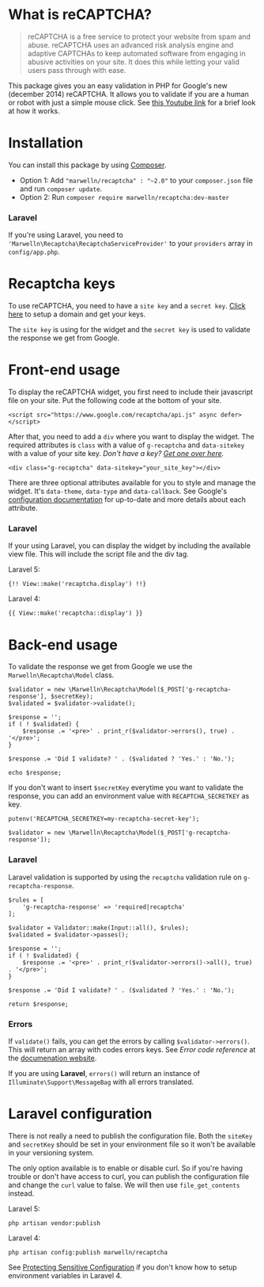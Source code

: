 What is reCAPTCHA?
=========

> reCAPTCHA is a free service to protect your website from spam and abuse. reCAPTCHA uses an advanced risk analysis engine and adaptive CAPTCHAs to keep automated software from engaging in abusive activities on your site. It does this while letting your valid users pass through with ease.

This package gives you an easy validation in PHP for Google's new (december 2014) reCAPTCHA. It allows you to validate if you are a human or robot with just a simple mouse click. See [this Youtube link](https://www.youtube.com/watch?v=jwslDn3ImM0&channel=GoogleWebmasterHelp) for a brief look at how it works.

# Installation

You can install this package by using [Composer](https://getcomposer.org/).

- Option 1: Add `"marwelln/recaptcha" : "~2.0"` to your `composer.json` file and run `composer update`.
- Option 2: Run `composer require marwelln/recaptcha:dev-master`

### Laravel

If you're using Laravel, you need to `'Marwelln\Recaptcha\RecaptchaServiceProvider'` to your `providers` array in `config/app.php`.

# Recaptcha keys

To use reCAPTCHA, you need to have a `site key` and a `secret key`. [Click here](https://www.google.com/recaptcha/admin#createsite) to setup a domain and get your keys.

The `site key` is using for the widget and the `secret key` is used to validate the response we get from Google.

# Front-end usage

To display the reCAPTCHA widget, you first need to include their javascript file on your site. Put the following code at the bottom of your site.

    <script src="https://www.google.com/recaptcha/api.js" async defer></script>

After that, you need to add a `div` where you want to display the widget. The required attributes is `class` with a value of `g-recaptcha` and `data-sitekey` with a value of your site key. _Don't have a key? [Get one over here](https://www.google.com/recaptcha/admin#createsite)._

    <div class="g-recaptcha" data-sitekey="your_site_key"></div>

There are three optional attributes available for you to style and manage the widget. It's `data-theme`, `data-type` and `data-callback`. See Google's [configuration documentation](https://developers.google.com/recaptcha/docs/display#config) for up-to-date and more details about each attribute.

### Laravel

If your using Laravel, you can display the widget by including the available view file. This will include the script file and the div tag.

Laravel 5:

    {!! View::make('recaptcha.display') !!}
    
Laravel 4:

    {{ View::make('recaptcha::display') }}

# Back-end usage

To validate the response we get from Google we use the `Marwelln\Recaptcha\Model` class.

    $validator = new \Marwelln\Recaptcha\Model($_POST['g-recaptcha-response'], $secretKey);
    $validated = $validator->validate();

    $response = '';
    if ( ! $validated) {
        $response .= '<pre>' . print_r($validator->errors(), true) . '</pre>';
    }

    $response .= 'Did I validate? ' . ($validated ? 'Yes.' : 'No.');

    echo $response;

If you don't want to insert `$secretKey` everytime you want to validate the response, you can add an environment value with `RECAPTCHA_SECRETKEY` as key.

    putenv('RECAPTCHA_SECRETKEY=my-recaptcha-secret-key');

    $validator = new \Marwelln\Recaptcha\Model($_POST['g-recaptcha-response']);

### Laravel

Laravel validation is supported by using the `recaptcha` validation rule on `g-recaptcha-response`.

    $rules = [
        'g-recaptcha-response' => 'required|recaptcha'
    ];

    $validator = Validator::make(Input::all(), $rules);
    $validated = $validator->passes();

    $response = '';
    if ( ! $validated) {
        $response .= '<pre>' . print_r($validator->errors()->all(), true) . '</pre>';
    }

    $response .= 'Did I validate? ' . ($validated ? 'Yes.' : 'No.');

    return $response;

### Errors

If `validate()` fails, you can get the errors by calling `$validator->errors()`. This will return an array with codes errors keys. See _Error code reference_ at the [documenation website](https://developers.google.com/recaptcha/docs/verify).

If you are using **Laravel**, `errors()` will return an instance of `Illuminate\Support\MessageBag` with all errors translated.

# Laravel configuration

There is not really a need to publish the configuration file. Both the `siteKey` and `secretKey` should be set in your environment file so it won't be available in your versioning system.

The only option available is to enable or disable curl. So if you're having trouble or don't have access to curl, you can publish the configuration file and change the `curl` value to false. We will then use `file_get_contents` instead.

Laravel 5:

    php artisan vendor:publish
    
Laravel 4:

    php artisan config:publish marwelln/recaptcha

See [Protecting Sensitive Configuration](http://laravel.com/docs/4.2/configuration#protecting-sensitive-configuration) if you don't know how to setup environment variables in Laravel 4.
